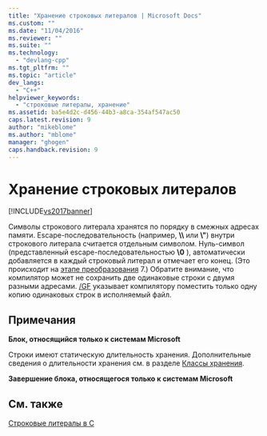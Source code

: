 ```yaml
---
title: "Хранение строковых литералов | Microsoft Docs"
ms.custom: ""
ms.date: "11/04/2016"
ms.reviewer: ""
ms.suite: ""
ms.technology: 
  - "devlang-cpp"
ms.tgt_pltfrm: ""
ms.topic: "article"
dev_langs: 
  - "C++"
helpviewer_keywords: 
  - "строковые литералы, хранение"
ms.assetid: ba5e4d2c-d456-44b3-a8ca-354af547ac50
caps.latest.revision: 9
author: "mikeblome"
ms.author: "mblome"
manager: "ghogen"
caps.handback.revision: 9
---
```

# Хранение строковых литералов
[!INCLUDE[vs2017banner](../assembler/inline/includes/vs2017banner.md)]

Символы строкового литерала хранятся по порядку в смежных адресах памяти.  Escape\-последовательность \(например, **\\\\** или **\\"**\) внутри строкового литерала считается отдельным символом.  Нуль\-символ \(представленный escape\-последовательностью **\\0** \), автоматически добавляется в каждый строковый литерал и отмечает его конец. \(Это происходит на [этапе преобразования](../preprocessor/phases-of-translation.md) 7.\) Обратите внимание, что компилятор может не сохранить две одинаковые строки с двумя разными адресами.  [\/GF](../Topic/-GF%20\(Eliminate%20Duplicate%20Strings\).md) указывает компилятору поместить только одну копию одинаковых строк в исполняемый файл.  
  
## Примечания  
 **Блок, относящийся только к системам Microsoft**  
  
 Строки имеют статическую длительность хранения.  Дополнительные сведения о длительности хранения см. в разделе [Классы хранения](../c-language/c-storage-classes.md).  
  
 **Завершение блока, относящегося только к системам Microsoft**  
  
## См. также  
 [Строковые литералы в C](../c-language/c-string-literals.md)
